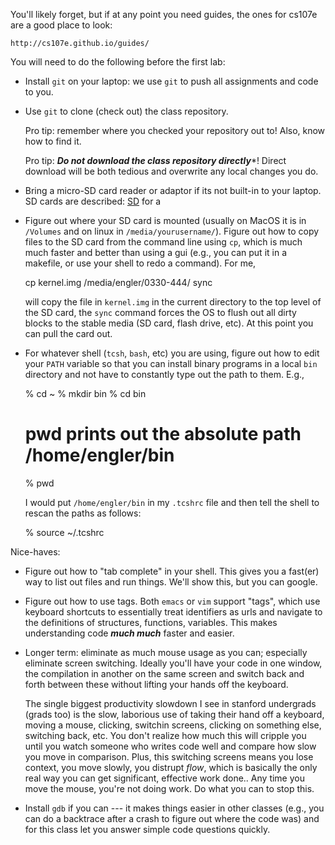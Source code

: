You'll likely forget, but if at any point you need guides, the ones for
cs107e are a good place to look:

    http://cs107e.github.io/guides/

You will need to do the following before the first lab:

   - Install `git` on your laptop: we use `git` to push all assignments and code to
     you.

   - Use `git` to clone (check out) the class repository.  

     Pro tip: remember where you checked your repository out to!   Also, know how to 
     find it.

     Pro tip: ***Do not download the class repository directly****!
     Direct download will be both tedious and overwrite any local changes
     you do.

   - Bring a micro-SD card reader or adaptor if its not built-in to your laptop.
     SD cards are described: [SD](http://cs107e.github.io/guides) for a

   - Figure out where your SD card is mounted (usually on MacOS it is in
     `/Volumes` and
     on linux in `/media/yourusername/`).   Figure out how to copy files
     to the SD card from the command line using `cp`, which is much
     much faster and better than using a gui (e.g., you can put it in a
     makefile, or use your shell to redo a command).  For me, 

        cp kernel.img /media/engler/0330-444/
        sync
 
     will copy the file in `kernel.img` in the current directory to the top level
     of the SD card, the `sync` command forces the OS to flush out all dirty blocks
     to the stable media (SD card, flash drive, etc).  At this point you can pull
     the card out.

   - For whatever shell (`tcsh`, `bash`, etc) you are using, figure out how to 
     edit your `PATH` variable so that you can install binary programs in a local
     `bin` directory and not have to constantly type out the path to them.  E.g.,

        % cd ~
        % mkdir bin
        % cd bin
        # pwd prints out the absolute path /home/engler/bin 
        % pwd     

     I would put `/home/engler/bin` in my `.tcshrc` file and then tell the shell
     to rescan the paths as follows:

       % source ~/.tcshrc

Nice-haves:

   - Figure out how to "tab complete" in your shell.  This gives you
     a fast(er) way to list out files and run things.  We'll show this,
     but you can google.

   - Figure out how to use tags.  Both `emacs` or `vim` support "tags",
     which use keyboard shortcuts to essentially treat identifiers as urls
     and navigate to the definitions of structures, functions, variables.
     This makes understanding code ***much much*** faster and easier.

   - Longer term: eliminate as much mouse usage as you can; especially
     eliminate screen switching.  Ideally you'll have your code in one
     window, the compilation in another on the same screen and switch back
     and forth between these without lifting your hands off the keyboard.

     The single biggest productivity slowdown I see in stanford undergrads
     (grads too) is the slow, laborious use of taking their hand off
     a keyboard, moving a mouse, clicking, switchin screens, clicking
     on something else, switching back, etc.   You don't realize how
     much this will cripple you until you watch someone who writes
     code well and compare how slow you move in comparison.  Plus,
     this switching screens means you lose context, you move slowly,
     you distrupt *flow*, which is basically the only real way you can
     get significant, effective work done..  Any time you move the mouse,
     you're not doing work.  Do what you can to stop this.

   - Install `gdb` if you can --- it makes things easier in other classes
     (e.g., you can do a backtrace after a crash to figure out where the
     code was) and for this class let you answer simple code questions
     quickly.
